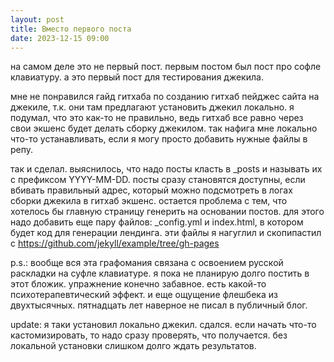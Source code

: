 ```yaml
---
layout: post
title: Вместо первого поста
date: 2023-12-15 09:00
---
```


на самом деле это не первый пост. первым постом был пост про софле клавиатуру. а это первый пост для тестирования джекила.

мне не понравился гайд гитхаба по созданию гитхаб пейджес сайта на джекиле, т.к. они там предлагают установить джекил локально. 
я подумал, что это как-то не правильно, ведь гитхаб все равно через свои экшенс будет делать сборку джекилом. 
так нафига мне локально что-то устанавливать, если я могу просто добавить нужные файлы в репу.

так и сделал. выяснилось, что надо посты класть в _posts и называть их с префиксом YYYY-MM-DD. 
посты сразу становятся доступны, если вбивать правильный адрес, который можно подсмотреть в логах сборки
джекила в гитхаб экшенс. остается проблема с тем, что хотелось бы главную страницу генерить на основании
постов. для этого надо добавить еще пару файлов: _config.yml и index.html, в котором будет код для генерации лендинга.
эти файлы я нагуглил и скопипастил с https://github.com/jekyll/example/tree/gh-pages

p.s.: вообще вся эта графомания связана с освоением русской раскладки на суфле клавиатуре. я пока не планирую
долго постить в этот бложик. упражнение конечно забавное. есть какой-то психотерапевтический эффект. и еще ощущение
флешбека из двухтысячных. пятнадцать лет наверное не писал в публичный блог.

update: я таки установил локально джекил. сдался. если начать что-то кастомизировать, то надо сразу проверять, что
получается. без локальной установки слишком долго ждать результатов.
